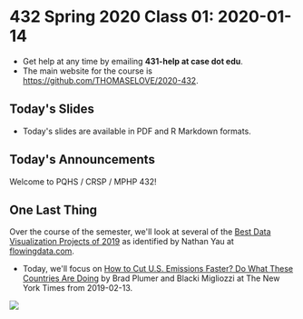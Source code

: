 # 432 Spring 2020 Class 01: 2020-01-14

- Get help at any time by emailing **431-help at case dot edu**.
- The main website for the course is https://github.com/THOMASELOVE/2020-432.

## Today's Slides

- Today's slides are available in PDF and R Markdown formats.

## Today's Announcements

Welcome to PQHS / CRSP / MPHP 432!

## One Last Thing

Over the course of the semester, we'll look at several of the [Best Data Visualization Projects of 2019](https://flowingdata.com/2019/12/19/best-data-visualization-projects-of-2019/) as identified by Nathan Yau at [flowingdata.com](https://flowingdata.com/). 

- Today, we'll focus on [How to Cut U.S. Emissions Faster? Do What These Countries Are Doing](https://www.nytimes.com/interactive/2019/02/13/climate/cut-us-emissions-with-policies-from-other-countries.html) by Brad Plumer and Blacki Migliozzi at The New York Times from 2019-02-13.

![](https://github.com/THOMASELOVE/2020-432/blob/master/classes/class01/images/nyt_emissions_2019-02-13.PNG)



